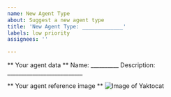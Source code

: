```yaml
---
name: New Agent Type
about: Suggest a new agent type
title: 'New Agent Type: _____________'
labels: low priority
assignees: ''

---
```


** Your agent data **
Name: __________
Description: ___________________________

** Your agent reference image **
![Image of Yaktocat](https://octodex.github.com/images/yaktocat.png)
